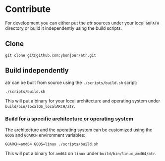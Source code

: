 # Contribute
For development you can either put the  *atr* sources under your local `GOPATH` directory  or build it independently using the build scripts.

## Clone
```
git clone git@github.com:ybonjour/atr.git
```

## Build independently
atr can be built from source using the `./scripts/build.sh` script:
```
./scripts/build.sh
```
This will put a binary for your local architecture and operating system under `build/bin/localOS_localARCH/atr`.


### Build for a specific architecture or operating system
The architecture and the operating system can be customized using the `GOOS` and `GOARCH` environment variables:
```
GOARCH=amd64 GOOS=linux ./scripts/build.sh
```
This will put a binary for `amd64` on `linux` under `build/bin/linux_amd64/atr`.
